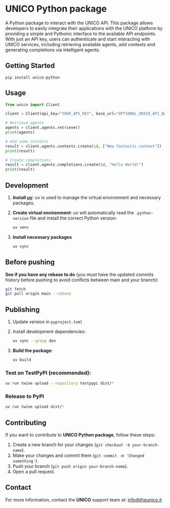 # UNICO Python package

A Python package to interact with the UNICO API. This package allows developers to easily integrate their applications
with the UNICO platform by providing a simple and
Pythonic interface to the available API endpoints. With just an API key, users can authenticate and start interacting
with UNICO services, including retrieving available agents, add contexts and generating completions via intelligent
agents.

## Getting Started

```
pip install unico-python
```

## Usage

```python
from unico import Client

client = Client(api_key="YOUR_API_KEY", base_url="OPTIONAL_UNICO_API_BASE_URL")

# Retrieve agents
agents = client.agents.retrieve()
print(agents)

# Add some contexts
result = client.agents.contexts.create(id, ["New fantastic context"])
print(result)

# Create completions
result = client.agents.completions.create(id, "Hello World!")
print(result)
```

## Development

1. **Install [uv](https://docs.astral.sh/uv/getting-started/installation/#pypi)**:
   uv is used to manage the virtual environment and necessary packages.

2. **Create virtual environment**:
   uv will automatically read the `.python-version` file and install the correct Python version:

   ```bash
   uv venv
   ```

3. **Install necessary packages**

   ```bash
   uv sync
   ```

## Before pushing

**See if you have any rebase to do** (you must have the updated commits history before pushing to avoid conflicts
between main and your branch):

```sh
git fetch
git pull origin main --rebase
```

## Publishing

1. Update version in `pyproject.toml`

2. Install development dependencies:
   ```bash
   uv sync --group dev
   ```

3. **Build the package**:
   ```bash
   uv build
   ```

### Test on TestPyPI (recommended):

   ```bash
   uv run twine upload --repository testpypi dist/*
   ```

### Release to PyPI

   ```bash
   uv run twine upload dist/*
   ```

## Contributing

If you want to contribute to **UNICO Python package**, follow these steps:

1. Create a new branch for your changes (`git checkout -b your-branch-name`).
2. Make your changes and commit them (`git commit -m 'Changed something'`).
3. Push your branch (`git push origin your-branch-name`).
4. Open a pull request.

## Contact

For more information, contact the **UNICO** support team at: info@theunico.it
